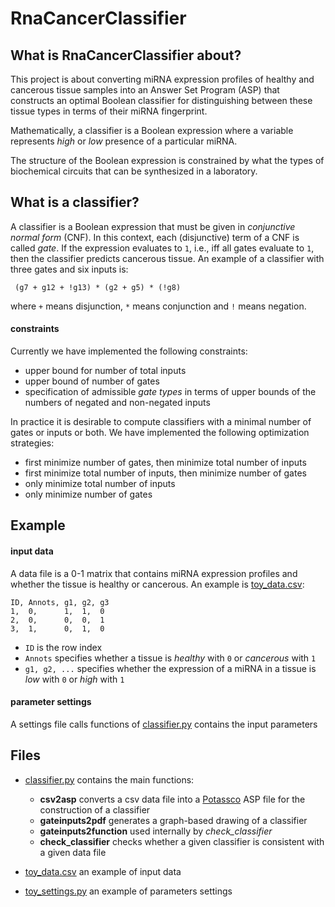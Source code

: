 # RnaCancerClassifier

## What is RnaCancerClassifier about?
This project is about converting miRNA expression profiles of healthy and cancerous tissue samples into an Answer Set Program (ASP)
that constructs an optimal Boolean classifier for distinguishing between these tissue types in terms of their miRNA fingerprint.

Mathematically, a classifier is a Boolean expression where a variable represents _high_ or _low_ presence of a particular miRNA.

The structure of the Boolean expression is constrained by what the types of biochemical circuits that can be synthesized in a laboratory.


## What is a classifier?
A classifier is a Boolean expression that must be given in _conjunctive normal form_ (CNF).
In this context, each (disjunctive) term of a CNF is called _gate_.
If the expression evaluates to `1`, i.e.,  iff all gates evaluate to `1`, then the classifier predicts cancerous tissue.
An example of a classifier with three gates and six inputs is:

```
 (g7 + g12 + !g13) * (g2 + g5) * (!g8)
```
where `+` means disjunction, `*` means conjunction and `!` means negation.


#### constraints
Currently we have implemented the following constraints:

 * upper bound for number of total inputs
 * upper bound of number of gates
 * specification of admissible _gate types_ in terms of upper bounds of the numbers of negated and non-negated inputs
 
In practice it is desirable to compute classifiers with a minimal number of gates or inputs or both.
We have implemented the following optimization strategies:

 * first minimize number of gates, then minimize total number of inputs
 * first minimize total number of inputs, then minimize number of gates
 * only minimize total number of inputs
 * only minimize number of gates

 

## Example
#### input data
A data file is a 0-1 matrix that contains miRNA expression profiles and whether the tissue is healthy or cancerous.
An example is [toy_data.csv](./toy_data.csv):

```
ID, Annots, g1, g2, g3
1,  0,      1,  1,  0
2,  0,      0,  0,  1
3,  1,      0,  1,  0
```
 * `ID` is the row index
 * `Annots` specifies whether a tissue is _healthy_ with `0` or _cancerous_ with `1`
 * `g1, g2, ...` specifies whether the expression of a miRNA in a tissue is _low_ with `0` or _high_ with `1`
 

#### parameter settings
A settings file calls functions of [classifier.py](./classifier.py) contains the input parameters



## Files

 * [classifier.py](./classifier.py) contains the main functions:
   * **csv2asp** converts a csv data file into a [Potassco](http://potassco.sourceforge.net) ASP file for the construction of a classifier
   * **gateinputs2pdf** generates a graph-based drawing of a classifier
   * **gateinputs2function** used internally by _check\_classifier_
   * **check\_classifier** checks whether a given classifier is consistent with a given data file
 
 * [toy_data.csv](./toy_data.csv) an example of input data  
 * [toy_settings.py](./toy_settings.py) an example of parameters settings
